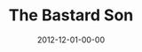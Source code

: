 ---
layout: message
category: message
series: "The Awaited Son"
title: "The Bastard Son"
date: 2012-12-01-00-00
message_id: 759
sc-permalink-url: "http://soundcloud.com/crdschurch/the-bastard-son"
audio: "http://s3.amazonaws.com/crossroads-media/messages/audio/awaitedson02.mp3"
audio-duration: "49:52"
program: "http://s3.amazonaws.com/crossroads-media/documents/12_1-2_12Program_LO.pdf"
description: "Brian Tome talks about how unexpected Jesus was when he came into the world."
video: "http://s3.amazonaws.com/crossroads-media/messages/video/awaitedson02.mp4"
video-duration: "49:58"
yt-video-id: "TNIkG2vzgfk"
video-image: "http://s3.amazonaws.com/crossroads-media/images/awaitedson02.jpg"
tag: 
 - brian-tome
 - christmas
 - prophecy
 - program
explicit: false
---